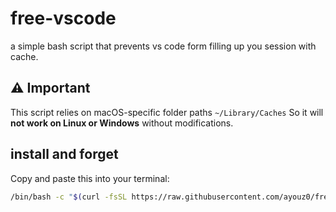 # free-vscode
a simple bash script that prevents vs code form filling up you session with cache.

## ⚠️ Important
This script relies on macOS-specific folder paths `~/Library/Caches` 
So it will **not work on Linux or Windows** without modifications.


## install and forget
Copy and paste this into your terminal:

```bash
/bin/bash -c "$(curl -fsSL https://raw.githubusercontent.com/ayouz0/free-vscode/main/vscode-goinfre.sh)"
